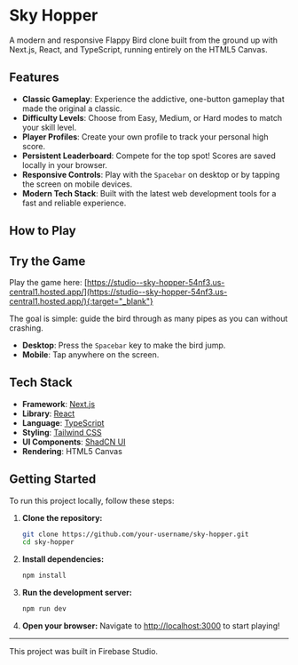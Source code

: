 # Sky Hopper

A modern and responsive Flappy Bird clone built from the ground up with Next.js, React, and TypeScript, running entirely on the HTML5 Canvas.

## Features

- **Classic Gameplay**: Experience the addictive, one-button gameplay that made the original a classic.
- **Difficulty Levels**: Choose from Easy, Medium, or Hard modes to match your skill level.
- **Player Profiles**: Create your own profile to track your personal high score.
- **Persistent Leaderboard**: Compete for the top spot! Scores are saved locally in your browser.
- **Responsive Controls**: Play with the `Spacebar` on desktop or by tapping the screen on mobile devices.
- **Modern Tech Stack**: Built with the latest web development tools for a fast and reliable experience.

## How to Play

## Try the Game

Play the game here: [https://studio--sky-hopper-54nf3.us-central1.hosted.app/](https://studio--sky-hopper-54nf3.us-central1.hosted.app/){:target="_blank"}


The goal is simple: guide the bird through as many pipes as you can without crashing.

- **Desktop**: Press the `Spacebar` key to make the bird jump.
- **Mobile**: Tap anywhere on the screen.

## Tech Stack

- **Framework**: [Next.js](https://nextjs.org/)
- **Library**: [React](https://reactjs.org/)
- **Language**: [TypeScript](https://www.typescriptlang.org/)
- **Styling**: [Tailwind CSS](https://tailwindcss.com/)
- **UI Components**: [ShadCN UI](https://ui.shadcn.com/)
- **Rendering**: HTML5 Canvas

## Getting Started

To run this project locally, follow these steps:

1.  **Clone the repository:**
    ```bash
    git clone https://github.com/your-username/sky-hopper.git
    cd sky-hopper
    ```

2.  **Install dependencies:**
    ```bash
    npm install
    ```

3.  **Run the development server:**
    ```bash
    npm run dev
    ```

4.  **Open your browser:**
    Navigate to [http://localhost:3000](http://localhost:3000) to start playing!

---

This project was built in Firebase Studio.
